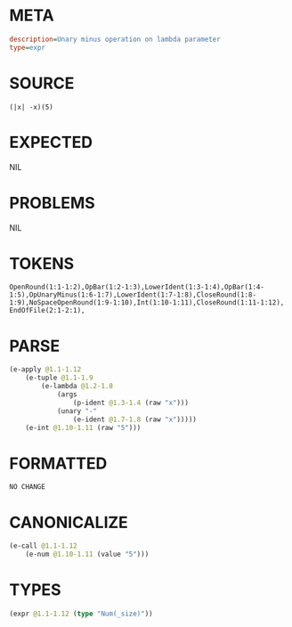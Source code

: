 # META
~~~ini
description=Unary minus operation on lambda parameter
type=expr
~~~
# SOURCE
~~~roc
(|x| -x)(5)
~~~
# EXPECTED
NIL
# PROBLEMS
NIL
# TOKENS
~~~zig
OpenRound(1:1-1:2),OpBar(1:2-1:3),LowerIdent(1:3-1:4),OpBar(1:4-1:5),OpUnaryMinus(1:6-1:7),LowerIdent(1:7-1:8),CloseRound(1:8-1:9),NoSpaceOpenRound(1:9-1:10),Int(1:10-1:11),CloseRound(1:11-1:12),
EndOfFile(2:1-2:1),
~~~
# PARSE
~~~clojure
(e-apply @1.1-1.12
	(e-tuple @1.1-1.9
		(e-lambda @1.2-1.8
			(args
				(p-ident @1.3-1.4 (raw "x")))
			(unary "-"
				(e-ident @1.7-1.8 (raw "x")))))
	(e-int @1.10-1.11 (raw "5")))
~~~
# FORMATTED
~~~roc
NO CHANGE
~~~
# CANONICALIZE
~~~clojure
(e-call @1.1-1.12
	(e-num @1.10-1.11 (value "5")))
~~~
# TYPES
~~~clojure
(expr @1.1-1.12 (type "Num(_size)"))
~~~

